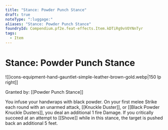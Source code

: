 ```yaml
---
title: "Stance: Powder Punch Stance"
draft: true
noteType: ":luggage:"
aliases: "Stance: Powder Punch Stance"
foundryId: Compendium.pf2e.feat-effects.Item.kDTiRg9vVOYNnTyr
tags:
  - Item
---
```


# Stance: Powder Punch Stance
![[icons-equipment-hand-gauntlet-simple-leather-brown-gold.webp|150 lp right]]

Granted by: [[Powder Punch Stance]]

You infuse your handwraps with black powder. On your first melee Strike each round with an unarmed attack, [[Knuckle Duster]], or [[Black Powder Knuckle Dusters]], you deal an additional 1 fire Damage. If you critically succeed at an attempt to [[Shove]] while in this stance, the target is pushed back an additional 5 feet.
